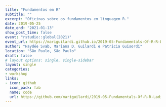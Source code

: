 ```yaml
---
title: "Fundamentos em R"
subtitle: ""
excerpt: "Oficinas sobre os fundamentos em linguagem R."
date: 2019-05-25
date_end: "2021-01-13"
show_post_time: false
event: "rstudio::global(2021)"
event_url: https://mariguilardi.github.io/2019-05-Fundamentals-Of-R-R-LadiesSP/#1
author: "Haydée Svab, Mariana D. Guilardi e Patricia Guisordi"
location: "São Paulo, São Paulo"
draft: false
# layout options: single, single-sidebar
layout: single
categories:
- workshop
links:
- icon: github
  icon_pack: fab
  name: code
  url: https://github.com/mariguilardi/2019-05-Fundamentals-Of-R-R-LadiesSP
---
```


